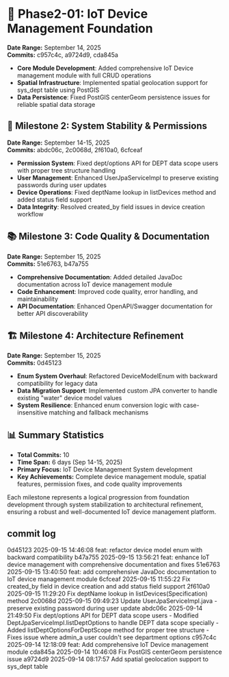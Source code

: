 # 🚀 **Phase2-01: IoT Device Management Foundation**

**Date Range:** September 14, 2025  
**Commits:** c957c4c, a9724d9, cda845a

- **Core Module Development**: Added comprehensive IoT Device management module with full CRUD operations
- **Spatial Infrastructure**: Implemented spatial geolocation support for sys_dept table using PostGIS
- **Data Persistence**: Fixed PostGIS centerGeom persistence issues for reliable spatial data storage

## 🔧 **Milestone 2: System Stability & Permissions**

**Date Range:** September 14-15, 2025  
**Commits:** abdc06c, 2c0068d, 2f610a0, 6cfceaf

- **Permission System**: Fixed dept/options API for DEPT data scope users with proper tree structure handling
- **User Management**: Enhanced UserJpaServiceImpl to preserve existing passwords during user updates
- **Device Operations**: Fixed deptName lookup in listDevices method and added status field support
- **Data Integrity**: Resolved created_by field issues in device creation workflow

## 📚 **Milestone 3: Code Quality & Documentation**

**Date Range:** September 15, 2025  
**Commits:** 51e6763, b47a755

- **Comprehensive Documentation**: Added detailed JavaDoc documentation across IoT device management module
- **Code Enhancement**: Improved code quality, error handling, and maintainability
- **API Documentation**: Enhanced OpenAPI/Swagger documentation for better API discoverability

## 🏗️ **Milestone 4: Architecture Refinement**

**Date Range:** September 15, 2025  
**Commits:** 0d45123

- **Enum System Overhaul**: Refactored DeviceModelEnum with backward compatibility for legacy data
- **Data Migration Support**: Implemented custom JPA converter to handle existing "water" device model values
- **System Resilience**: Enhanced enum conversion logic with case-insensitive matching and fallback mechanisms

## 📊 **Summary Statistics**

- **Total Commits:** 10
- **Time Span:** 6 days (Sep 14-15, 2025)
- **Primary Focus:** IoT Device Management System development
- **Key Achievements:** Complete device management module, spatial features, permission fixes, and code quality improvements

Each milestone represents a logical progression from foundation development through system stabilization to architectural refinement, ensuring a robust and well-documented IoT device management platform.

## commit log

0d45123 2025-09-15 14:46:08 feat: refactor device model enum with backward compatibility
b47a755 2025-09-15 13:56:21 feat: enhance IoT device management with comprehensive documentation and fixes
51e6763 2025-09-15 13:40:50 feat: add comprehensive JavaDoc documentation to IoT device management module
6cfceaf 2025-09-15 11:55:22 Fix created_by field in device creation and add status field support
2f610a0 2025-09-15 11:29:20 Fix deptName lookup in listDevices(Specification) method 
2c0068d 2025-09-15 09:49:23 Update UserJpaServiceImpl.java - preserve existing password during user update
abdc06c 2025-09-14 21:49:50 Fix dept/options API for DEPT data scope users - Modified DeptJpaServiceImpl.listDeptOptions to handle DEPT data scope specially - Added listDeptOptionsForDeptScope method for proper tree structure - Fixes issue where admin_a user couldn't see department options
c957c4c 2025-09-14 12:18:09 feat: Add comprehensive IoT Device management module
cda845a 2025-09-14 10:46:08 Fix PostGIS centerGeom persistence issue
a9724d9 2025-09-14 08:17:57 Add spatial geolocation support to sys_dept table